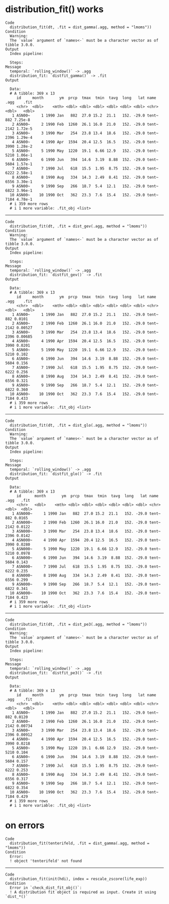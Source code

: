 # distribution_fit() works

    Code
      distribution_fit(dt, .fit = dist_gamma(.agg, method = "lmoms"))
    Condition
      Warning:
      The `value` argument of `names<-` must be a character vector as of tibble 3.0.0.
    Output
      Index pipeline: 
      
      Steps: 
    Message
      temporal: `rolling_window()` -> .agg
      distribution_fit: `distfit_gamma()` -> .fit
    Output
      
      Data: 
      # A tibble: 369 x 13
         id     month       ym  prcp  tmax  tmin  tavg  long   lat name   .agg    .fit
         <chr>  <dbl>    <mth> <dbl> <dbl> <dbl> <dbl> <dbl> <dbl> <chr> <dbl>   <dbl>
       1 ASN00~     1 1990 Jan   882  27.0 15.2  21.1   152. -29.0 tent~   882 7.25e-8
       2 ASN00~     2 1990 Feb  1260  26.1 16.0  21.0   152. -29.0 tent~  2142 1.72e-5
       3 ASN00~     3 1990 Mar   254  23.8 13.4  18.6   152. -29.0 tent~  2396 1.29e-4
       4 ASN00~     4 1990 Apr  1594  20.4 12.5  16.5   152. -29.0 tent~  3990 1.28e-2
       5 ASN00~     5 1990 May  1220  19.1  6.66 12.9   152. -29.0 tent~  5210 1.06e-1
       6 ASN00~     6 1990 Jun   394  14.6  3.19  8.88  152. -29.0 tent~  5604 1.57e-1
       7 ASN00~     7 1990 Jul   618  15.5  1.95  8.75  152. -29.0 tent~  6222 2.58e-1
       8 ASN00~     8 1990 Aug   334  14.3  2.49  8.41  152. -29.0 tent~  6556 3.30e-1
       9 ASN00~     9 1990 Sep   266  18.7  5.4  12.1   152. -29.0 tent~  6822 3.96e-1
      10 ASN00~    10 1990 Oct   362  23.3  7.6  15.4   152. -29.0 tent~  7184 4.78e-1
      # i 359 more rows
      # i 1 more variable: .fit_obj <list>

---

    Code
      distribution_fit(dt, .fit = dist_gev(.agg, method = "lmoms"))
    Condition
      Warning:
      The `value` argument of `names<-` must be a character vector as of tibble 3.0.0.
    Output
      Index pipeline: 
      
      Steps: 
    Message
      temporal: `rolling_window()` -> .agg
      distribution_fit: `distfit_gev()` -> .fit
    Output
      
      Data: 
      # A tibble: 369 x 13
         id     month       ym  prcp  tmax  tmin  tavg  long   lat name   .agg    .fit
         <chr>  <dbl>    <mth> <dbl> <dbl> <dbl> <dbl> <dbl> <dbl> <chr> <dbl>   <dbl>
       1 ASN00~     1 1990 Jan   882  27.0 15.2  21.1   152. -29.0 tent~   882 0.0101 
       2 ASN00~     2 1990 Feb  1260  26.1 16.0  21.0   152. -29.0 tent~  2142 0.00527
       3 ASN00~     3 1990 Mar   254  23.8 13.4  18.6   152. -29.0 tent~  2396 0.00685
       4 ASN00~     4 1990 Apr  1594  20.4 12.5  16.5   152. -29.0 tent~  3990 0.0201 
       5 ASN00~     5 1990 May  1220  19.1  6.66 12.9   152. -29.0 tent~  5210 0.102  
       6 ASN00~     6 1990 Jun   394  14.6  3.19  8.88  152. -29.0 tent~  5604 0.156  
       7 ASN00~     7 1990 Jul   618  15.5  1.95  8.75  152. -29.0 tent~  6222 0.256  
       8 ASN00~     8 1990 Aug   334  14.3  2.49  8.41  152. -29.0 tent~  6556 0.321  
       9 ASN00~     9 1990 Sep   266  18.7  5.4  12.1   152. -29.0 tent~  6822 0.360  
      10 ASN00~    10 1990 Oct   362  23.3  7.6  15.4   152. -29.0 tent~  7184 0.433  
      # i 359 more rows
      # i 1 more variable: .fit_obj <list>

---

    Code
      distribution_fit(dt, .fit = dist_glo(.agg, method = "lmoms"))
    Condition
      Warning:
      The `value` argument of `names<-` must be a character vector as of tibble 3.0.0.
    Output
      Index pipeline: 
      
      Steps: 
    Message
      temporal: `rolling_window()` -> .agg
      distribution_fit: `distfit_glo()` -> .fit
    Output
      
      Data: 
      # A tibble: 369 x 13
         id      month       ym  prcp  tmax  tmin  tavg  long   lat name   .agg   .fit
         <chr>   <dbl>    <mth> <dbl> <dbl> <dbl> <dbl> <dbl> <dbl> <chr> <dbl>  <dbl>
       1 ASN000~     1 1990 Jan   882  27.0 15.2  21.1   152. -29.0 tent~   882 0.0165
       2 ASN000~     2 1990 Feb  1260  26.1 16.0  21.0   152. -29.0 tent~  2142 0.0122
       3 ASN000~     3 1990 Mar   254  23.8 13.4  18.6   152. -29.0 tent~  2396 0.0142
       4 ASN000~     4 1990 Apr  1594  20.4 12.5  16.5   152. -29.0 tent~  3990 0.0280
       5 ASN000~     5 1990 May  1220  19.1  6.66 12.9   152. -29.0 tent~  5210 0.0978
       6 ASN000~     6 1990 Jun   394  14.6  3.19  8.88  152. -29.0 tent~  5604 0.143 
       7 ASN000~     7 1990 Jul   618  15.5  1.95  8.75  152. -29.0 tent~  6222 0.235 
       8 ASN000~     8 1990 Aug   334  14.3  2.49  8.41  152. -29.0 tent~  6556 0.299 
       9 ASN000~     9 1990 Sep   266  18.7  5.4  12.1   152. -29.0 tent~  6822 0.341 
      10 ASN000~    10 1990 Oct   362  23.3  7.6  15.4   152. -29.0 tent~  7184 0.423 
      # i 359 more rows
      # i 1 more variable: .fit_obj <list>

---

    Code
      distribution_fit(dt, .fit = dist_pe3(.agg, method = "lmoms"))
    Condition
      Warning:
      The `value` argument of `names<-` must be a character vector as of tibble 3.0.0.
    Output
      Index pipeline: 
      
      Steps: 
    Message
      temporal: `rolling_window()` -> .agg
      distribution_fit: `distfit_pe3()` -> .fit
    Output
      
      Data: 
      # A tibble: 369 x 13
         id     month       ym  prcp  tmax  tmin  tavg  long   lat name   .agg    .fit
         <chr>  <dbl>    <mth> <dbl> <dbl> <dbl> <dbl> <dbl> <dbl> <chr> <dbl>   <dbl>
       1 ASN00~     1 1990 Jan   882  27.0 15.2  21.1   152. -29.0 tent~   882 0.0120 
       2 ASN00~     2 1990 Feb  1260  26.1 16.0  21.0   152. -29.0 tent~  2142 0.00734
       3 ASN00~     3 1990 Mar   254  23.8 13.4  18.6   152. -29.0 tent~  2396 0.00912
       4 ASN00~     4 1990 Apr  1594  20.4 12.5  16.5   152. -29.0 tent~  3990 0.0218 
       5 ASN00~     5 1990 May  1220  19.1  6.66 12.9   152. -29.0 tent~  5210 0.104  
       6 ASN00~     6 1990 Jun   394  14.6  3.19  8.88  152. -29.0 tent~  5604 0.157  
       7 ASN00~     7 1990 Jul   618  15.5  1.95  8.75  152. -29.0 tent~  6222 0.253  
       8 ASN00~     8 1990 Aug   334  14.3  2.49  8.41  152. -29.0 tent~  6556 0.317  
       9 ASN00~     9 1990 Sep   266  18.7  5.4  12.1   152. -29.0 tent~  6822 0.354  
      10 ASN00~    10 1990 Oct   362  23.3  7.6  15.4   152. -29.0 tent~  7184 0.429  
      # i 359 more rows
      # i 1 more variable: .fit_obj <list>

# on errors

    Code
      distribution_fit(tenterifeld, .fit = dist_gamma(.agg, method = "lmoms"))
    Condition
      Error:
      ! object 'tenterifeld' not found

---

    Code
      distribution_fit(init(hdi), index = rescale_zscore(life_exp))
    Condition
      Error in `check_dist_fit_obj()`:
      ! A distribution fit object is required as input. Create it using `dist_*()`

